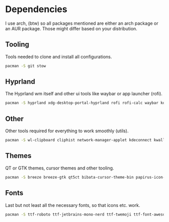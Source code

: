 # Dependencies
I use arch, (btw) so all packages mentioned are either an arch package or an
AUR package. Those might differ based on your distribution.

## Tooling
Tools needed to clone and install all configurations.
```sh
pacman -S git stow
```

## Hyprland
The Hyprland wm itself and other ui tools like waybar or app launcher (rofi).
```sh
pacman -S hyprland xdg-desktop-portal-hyprland rofi rofi-calc waybar konsole hyprpaper dunst
```

## Other
Other tools required for everything to work smoothly (utils).
```sh
pacman -S wl-clipboard cliphist network-manager-applet kdeconnect kwallet5 grim slurp
```

## Themes
QT or GTK themes, cursor themes and other tooling.
```sh
pacman -S breeze breeze-gtk qt5ct bibata-cursor-theme-bin papirus-icon-theme
```

## Fonts
Last but not least all the necessary fonts, so that icons etc. work.
```sh
pacman -S ttf-roboto ttf-jetbrains-mono-nerd ttf-twemoji ttf-font-awesome otf-ipafont
```
